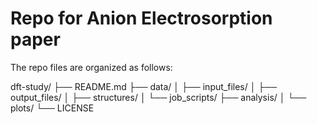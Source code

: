 # Repo for Anion Electrosorption paper

The repo files are organized as follows:

dft-study/
├── README.md
├── data/
│   ├── input_files/
│   ├── output_files/
│   ├── structures/
│   └── job_scripts/
├── analysis/
│   └── plots/
└── LICENSE
